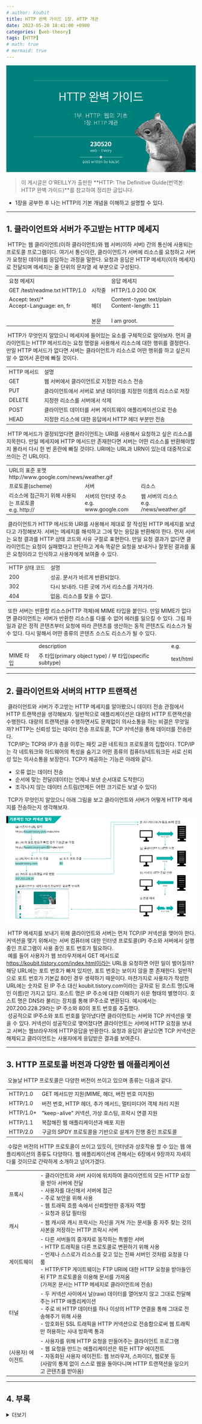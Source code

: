 ```yaml
---
# author: koubit
title: HTTP 완벽 가이드 1장. HTTP 개관
date: 2023-05-20 18:41:00 +0900
categories: [web-theory]
tags: [HTTP]
# math: true
# mermaid: true
---
```


![슬라이드1](/assets/img/computer-science/web/theory/20230520-slide1.png)

> 이 게시글은 O'REILLY가 출판한 **HTTP: The Definitive Guide(번역본: HTTP 완벽 가이드)**를 참고하여 정리한 글입니다.  

* 1장을 공부한 후 나는 HTTP의 기본 개념을 이해하고 설명할 수 있다.

* * *

## 1. 클라이언트와 서버가 주고받는 HTTP 메세지
 HTTP는 웹 클라이언트(이하 클라이언트)와 웹 서버(이하 서버) 간의 통신에 사용되는 프로토콜 프로그램이다. 여기서 통신이란, 클라이언트가 서버에 리소스를 요청하고 서버가 요청된 데이터를 응답하는 과정을 말한다. 요청과 응답은 HTTP 메세지(이하 메세지)로 전달되며 메세지는 줄 단위의 문자열 세 부분으로 구성된다.

<div class="tb-plain">
    <link rel="stylesheet" href="/assets/css/computer-science/web/20230520-style.css">
    <table>
        <tbody>
            <tr>
                <td>요청 메세지</td>
                <td>&nbsp;</td>
                <td>응답 메세지</td>
            </tr>
            <tr>
                <td>GET /test/readme.txt HTTP/1.0</td>
                <td class="txt-c">시작줄</td>
                <td>HTTP/1.0 200 OK</td>
            </tr>
            <tr>
                <td>
                    Accept: text/*<br/>Accept-Language: en, fr<br/>
                    <br/>
                </td>
                <td  class="txt-c">헤더</td>
                <td>
                    Content-type: text/plain<br/>Content-length: 11<br/>
                    <br/>
                </td>
            </tr>
            <tr>
                <td>&nbsp;</td>
                <td  class="txt-c">본문</td>
                <td>I am groot.</td>
            </tr>
        </tbody>
    </table>
</div>

 HTTP가 무엇인지 알았으니 메세지에 들어있는 요소를 구체적으로 알아보자. 먼저 클라이언트는 HTTP 메서드라는 요청 명령을 사용해서 리소스에 대한 행위를 결정한다. 만일 HTTP 메서드가 없다면 서버는 클라이언트가 리소스로 어떤 행위를 하고 싶은지 알 수 없어서 혼란에 빠질 것이다.

<div class="tb-plain">
    <link rel="stylesheet" href="/assets/css/computer-science/web/20230520-style.css">
    <table>
        <tbody>
            <tr>
                <td>HTTP 메서드</td>
                <td>설명</td>
            </tr>
            <tr>
                <td>GET</td>
                <td>웹 서버에서 클라이언트로 지정한 리소스 전송</td>
            </tr>
            <tr>
                <td>PUT</td>
                <td>클라이언트에서 서버로 보낸 데이터를 지정한 이름의 리소스로 저장</td>
            </tr>
            <tr>
                <td>DELETE</td>
                <td>지정한 리소스를 서버에서 삭제</td>
            </tr>
            <tr>
                <td>POST</td>
                <td>클라이언트 데이터를 서버 게이트웨이 애플리케이션으로 전송</td>
            </tr>
            <tr>
                <td>HEAD</td>
                <td>지정한 리소스에 대한 응답에서 HTTP 헤더 부분만 전송</td>
            </tr>
        </tbody>
    </table>
</div>

 HTTP 메서드가 결정되었다면 클라이언트는 URI를 사용해서 요청하고 싶은 리소스를 지목한다. 만일 메세지에 HTTP 메서드만 존재한다면 서버는 어떤 리소스를 반환해야할지 몰라서 다시 한 번 혼란에 빠질 것이다. URI에는 URL과 URN이 있는데 대중적으로 쓰이는 건 URL이다.

<div class="tb-plain">
    <link rel="stylesheet" href="/assets/css/computer-science/web/20230520-style.css">
    <table>
        <tbody>
            <tr>
                <td class="txt-c" colspan="3">
                    URL의 표준 포맷<br/>
                    http://www.google.com/news/weather.gif
                </td>
            </tr>
            <tr>
                <td>프로토콜(scheme)</td>
                <td>서버</td>
                <td>리소스</td>
            </tr>
            <tr>
                <td>
                    리소스에 접근하기 위해 사용되는 프로토콜<br/>
                    e.g. http://
                </td>
                <td>
                    서버의 인터넷 주소<br/>
                    e.g. www.google.com
                </td>
                <td>
                    웹 서버의 리소스<br/>
                    e.g. /news/weather.gif
                </td>
            </tr>
        </tbody>
    </table>
</div>

 클라이언트가 HTTP 메서드와 URI를 사용해서 제대로 잘 작성된 HTTP 메세지를 보냈다고 가정해보자. 서버는 메세지를 해석하고 그에 맞는 응답을 반환해야 한다. 먼저 서버는 요청 결과를 HTTP 상태 코드와 사유 구절로 표현한다. 만일 요청 결과가 없다면 클라이언트는 요청이 실패했다고 판단하고 계속 똑같은 요청을 보내거나 잘못된 결과를 옳은 요청이라고 인식하고 사용자에게 보여줄 수 있다.

<div class="tb-plain">
    <link rel="stylesheet" href="/assets/css/computer-science/web/20230520-style.css">
    <table>
        <tbody>
            <tr>
                <td>HTTP 상태 코드</td>
                <td>설명</td>
            </tr>
            <tr>
                <td>200</td>
                <td>성공. 문서가 바르게 반환되었다.</td>
            </tr>
            <tr>
                <td>302</td>
                <td>다시 보내라. 다른 곳에 가서 리소스를 가져가라.</td>
            </tr>
            <tr>
                <td>404</td>
                <td>없음. 리소스를 찾을 수 없다.</td>
            </tr>
        </tbody>
    </table>
</div>

 또한 서버는 반환할 리소스(HTTP 객체)에 MIME 타입을 붙인다. 만일 MIME가 없다면 클라이언트는 서버가 반환한 리소스를 다룰 수 없어 에러를 일으킬 수 있다. 그림 파일과 같은 정적 콘텐츠부터 요청에 따라 콘텐츠를 생산하는 동적 콘텐츠도 리소스가 될 수 있다. 다시 말해서 어떤 종류의 콘텐츠 소스도 리소스가 될 수 있다.

<div class="tb-plain">
    <link rel="stylesheet" href="/assets/css/computer-science/web/20230520-style.css">
    <table>
        <tbody>
            <tr>
                <td>&nbsp;</td>
                <td>description</td>
                <td>e.g.</td>
            </tr>
            <tr>
                <td>MIME 타입</td>
                <td>주 타입(primary object type) / 부 타입(specific subtype)</td>
                <td>text/html</td>
            </tr>
        </tbody>
    </table>
</div>

* * *

## 2. 클라이언트와 서버의 HTTP 트랜잭션
 클라이언트와 서버가 주고받는 HTTP 메세지를 알아봤으니 데이터 전송 관점에서 HTTP 트랜잭션을 생각해보자. 일반적으로 애플리케이션은 대량의 HTTP 트랜잭션을 수행한다. 대량의 트랜잭션을 수행하면서도 문제없이 의사소통을 하는 비결은 무엇일까? HTTP는 신뢰성 있는 데이터 전송 프로토콜, TCP 커넥션을 통해 데이터를 전송한다.  
 TCP/IP는 TCP와 IP가 층을 이루는 패킷 교환 네트워크 프로토콜의 집합이다. TCP/IP는 각 네트워크와 하드웨어의 특성을 숨기고 어떤 종류의 컴퓨터/네트워크든 서로 신뢰성 있는 의사소통을 보장한다. TCP가 제공하는 기능은 아래와 같다.

*   오류 없는 데이터 전송
*   순서에 맞는 전달(데이터는 언제나 보낸 순서대로 도착한다)
*   조각나지 않는 데이터 스트림(언제든 어떤 크기로든 보낼 수 있다)

 TCP가 무엇인지 알았으니 아래 그림을 보고 클라이언트와 서버가 어떻게 HTTP 메세지를 전송하는지 생각해보자.

![슬라이드2](/assets/img/computer-science/web/theory/20230520-slide2.png)

 HTTP 메세지를 보내기 위해 클라이언트와 서버는 먼저 TCP/IP 커넥션을 맺어야 한다. 커넥션을 맺기 위해서는 서버 컴퓨터에 대한 인터넷 프로토콜(IP) 주소와 서버에서 실행 중인 프로그램이 사용 중인 포트 번호가 필요하다.  
 예를 들어 사용자가 웹 브라우저에서 GET 메서드로 https://koubit.tistory.com/index.html이라는 URL을 요청하면 어떤 일이 벌어질까? 해당 URL에는 포트 번호가 빠져 있지만, 포트 번호는 보이지 않을 뿐 존재한다. 일반적으로 포트 번호가 기본값 80인 경우 생략하기 때문이다. 마찬가지로 사용자가 작성한 URL에는 숫자로 된 IP 주소 대신 koubit.tistory.com이라는 글자로 된 호스트 명(도매인 이름)만 가지고 있다. 호스트 명은 IP 주소에 대한 이해하기 쉬운 형태의 별명이다. 호스트 명은 DNS라 불리는 장치를 통해 IP주소로 변환된다. 예시에서는 207.200.228.29라는 IP 주소와 80의 포트 번호를 추출했다.  
 성공적으로 IP주소와 포트 번호를 알아냈다면 클라이언트는 서버와 TCP 커넥션을 맺을 수 있다. 커넥션이 성공적으로 맺어졌다면 클라이언트는 서버에 HTTP 요청을 보내고 서버는 웹브라우저에 HTTP응답을 반환한다. 요청과 응답이 끝났으면 TCP 커넥션은 해제되고 클라이언트는 사용자에게 응답받은 결과를 보여준다.

* * *

## 3. HTTP 프로토콜 버전과 다양한 웹 애플리케이션
 오늘날 HTTP 프로토콜은 다양한 버전이 쓰이고 있으며 종류는 다음과 같다.

<div class="tb-plain">
    <link rel="stylesheet" href="/assets/css/computer-science/web/20230520-style.css">
    <table>
        <tbody>
            <tr>
                <td>HTTP/1.0</td>
                <td>GET 메서드만 지원(MIME, 헤더, 버전 번호 미지원)</td>
            </tr>
            <tr>
                <td>HTTP/1.0</td>
                <td>버전 번호, HTTP 헤더, 추가 메서드, 멀티미디어 객체 처리 지원</td>
            </tr>
            <tr>
                <td>HTTP/1.0+</td>
                <td>"keep-alive" 커넥션, 가상 호스팅, 프락시 연결 지원</td>
            </tr>
            <tr>
                <td>HTTP/1.1</td>
                <td>복잡해진 웹 애플리케이션과 배포 지원</td>
            </tr>
            <tr>
                <td>HTTP/2.0</td>
                <td>구글의 SPDY 프로토콜을 기반으로 설계가 진행 중인 프로토콜</td>
            </tr>
        </tbody>
    </table>
</div>

 수많은 버전의 HTTP 프로토콜이 쓰이고 있듯이, 인터넷과 상호작용 할 수 있는 웹 애플리케이션의 종류도 다양하다. 웹 애플리케이션에 관해서는 6장에서 9장까지 자세히 다룰 것이므로 간략하게 소개하고 넘어가겠다.

<div class="tb-plain">
    <link rel="stylesheet" href="/assets/css/computer-science/web/20230520-style.css">
    <table>
        <tbody>
            <tr>
                <td>프록시</td>
                <td>
                    - 클라이언트와 서버 사이에 위치하여 클라이언트의 모든 HTTP 요청을 받아 서버에 전달<br/>
                    - 사용자를 대신해서 서버에 접근<br/>
                    - 주로 보안을 위해 사용<br/>
                    - 웹 트래픽 흐름 속에서 신뢰할만한 중개자 역할<br/>
                    - 요청과 응답 필터링
                </td>
            </tr>
            <tr>
                <td>캐시</td>
                <td>- 웹 캐시와 캐시 프락시는 자신을 거쳐 가는 문서들 중 자주 찾는 것의 사본을 저장하는 HTTP 프락시 서버</td>
            </tr>
            <tr>
                <td>게이트웨이</td>
                <td>
                    - 다른 서버들의 중개자로 동작하는 특별한 서버<br/>
                    - HTTP 트래픽을 다른 프로토콜로 변환하기 위해 사용<br/>
                    - 언제나 스스로가 리소스를 갖고 있는 진짜 서버인 것처럼 요청을 다룸<br/>
                    - HTTP/FTP 게이트웨이는 FTP URI에 대한 HTTP 요청을 받아들인 뒤 FTP 프로토콜을 이용해 문서를 가져옴<br/>
                    (가져온 문서는 HTTP 메세지로 클라이언트에 전송)
                </td>
            </tr>
            <tr>
                <td>터널</td>
                <td>
                    - 두 커넥션 사이에서 날(raw) 데이터를 열어보지 않고 그대로 전달해주는 HTTP 애플리케이션<br/>
                    - 주로 비 HTTP 데이터를 하나 이상의 HTTP 연결을 통해 그대로 전송해주기 위해 사용<br/>
                    - 암호화된 SSL 트래픽을 HTTP 커넥션으로 전송함으로써 웹 트래픽만 허용하는 사내 방화벽 통과
                </td>
            </tr>
            <tr>
                <td>(사용자) 에이전트</td>
                <td>
                    - 사용자를 위해 HTTP 요청을 만들어주는 클라이언트 프로그램<br/>
                    - 웹 요청을 만드는 애플리케이션은 뭐든 HTTP 에이전트<br/>
                    - 자동화된 사용자 에이전트: 웹 브라우저, 스파이더, 웹로봇 등<br/>
                    (사람의 통제 없이 스스로 웹을 돌아다니며 HTTP 트랜잭션을 일으키고 콘텐츠를 받아옴)
                </td>
            </tr>
        </tbody>
    </table>
</div>

* * *

## 4. 부록
<details>
<summary>더보기</summary>
<div markdown="1">

### 부록 A 단어 정리
*   WWW(World Wide Web, 월드 와이드 웹): 인터넷을 통해 문서 및 기타 웹 리소스에 액세스할 수 있는 정보 시스템
*   HTTP(Hypertext Transfer protocol): WWW에서 통신하는데 사용되는 프로토콜 프로그램
*   Protocol: 서로 합의하여 정한 규칙
*   Web Client(HTTP Client): 웹 서버에 요청을 보내고 응답을 처리하는 프로그램(e.g. 구글 크롬과 같은 웹 브라우저)
*   Web Server(HTTP Server): 웹 클라이언트의 요청을 처리하고 응답을 돌려주는 프로그램
*   Web Resource: 웹 서버가 관리하는 모든 정적·동적 콘텐츠
*   Static Resource: 텍스트, HTML, 워드, 동영상 등 변하지 않는 모든 종류의 콘텐츠
*   Dynamic Resource: 웹 캠 게이트웨이, 인터넷 검색엔진 등 시간에 따라 변하는 모든 종류의 콘텐츠
*   MIME(Multipurpose Internet Mail Extensions, 다목적 인터넷 메일 확장): HTTP에서 멀티미디어 콘텐츠를 구분짓는 라벨
*   URI(Uniform Resource Identifier, 통합 자원 식별자): 웹 리소스를 고유하게 구분짓는 식별자
*   URL(Uniform Resource Location, 통합 자원 지시자): 특정 리소스에 대한 구체적인 위치
*   URN(Uniform Resource Name, 유니폼 리소스 이름): 리소스의 위치에 영향 받지 않는 이름
*   TCP/IP: 패킷 교환 네트워크 프로토콜의 집합
*   IP(Internet Protocol, 인터넷 프로토콜): 컴퓨터 네트워크에서 장치들이 서로를 인식하고 통신하기 위해 사용하는 특수한 번호
*   Port Number: 운영체제 통신의 종단점으로 네트워크 서비스나 특정 프로세스를 식별하는 논리 단위
*   DNS(Domain Name Service, 도매인 이름 서비스): 호스트 명(IP 주소의 별명)을 IP로 변환하는 서비스
*   Proxy: 클라이언트와 서버 사이 위치하며 클라이언트의 HTTP 요청을 받아 서버에 전달하는 서버 혹은 응용 프로그램
*   (Web) Cache: 자주 찾는 것의 사본을 저장하는 HTTP proxy 서버 
*   Gateway: 다른 서버의 중개자로 동작하는 서버
*   Turnnel: 두 커넥션 사이에서 날 데이터를 그대로 전달하는 HTTP 애플리케이션
*   Agent: 사용자를 위해 HTTP 요청을 만들어주는 클라이언트 프로그램

### 부록 B 참고 링크
*   동물 이미지 원본 사이트: https://www.pexels.com/search/Lined%20Ground%20Squirrel/
*   이미지 외곽선 분리 사이트: https://www.remove.bg/upload
*   단어 의미 참고 사이트: ko.wikipedia.org

</div>
</details>
